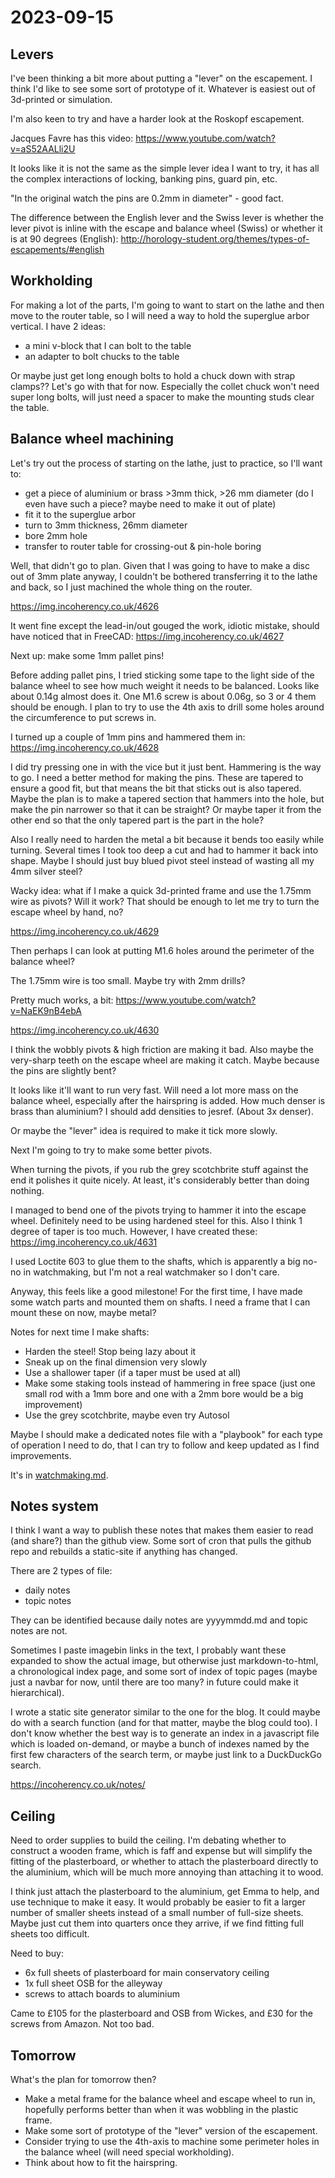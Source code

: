 # 2023-09-15

## Levers

I've been thinking a bit more about putting a "lever" on the escapement. I think I'd like
to see some sort of prototype of it. Whatever is easiest out of 3d-printed or simulation.

I'm also keen to try and have a harder look at the Roskopf escapement.

Jacques Favre has this video: https://www.youtube.com/watch?v=aS52AALli2U

It looks like it is not the same as the simple lever idea I want to try, it has all the complex interactions
of locking, banking pins, guard pin, etc.

"In the original watch the pins are 0.2mm in diameter" - good fact.

The difference between the English lever and the Swiss lever is whether the lever pivot is inline
with the escape and balance wheel (Swiss) or whether it is at 90 degrees (English): http://horology-student.org/themes/types-of-escapements/#english

## Workholding

For making a lot of the parts, I'm going to want to start on the lathe and then move to the router table, so I will need
a way to hold the superglue arbor vertical. I have 2 ideas:

 * a mini v-block that I can bolt to the table
 * an adapter to bolt chucks to the table

Or maybe just get long enough bolts to hold a chuck down with strap clamps?? Let's go with that for now. Especially the collet chuck won't
need super long bolts, will just need a spacer to make the mounting studs clear the table.

## Balance wheel machining

Let's try out the process of starting on the lathe, just to practice, so I'll want to:

* get a piece of aluminium or brass >3mm thick, >26 mm diameter (do I even have such a piece? maybe need to make it out of plate)
* fit it to the superglue arbor
* turn to 3mm thickness, 26mm diameter
* bore 2mm hole
* transfer to router table for crossing-out & pin-hole boring

Well, that didn't go to plan. Given that I was going to have to make a disc out of 3mm plate anyway, I couldn't
be bothered transferring it to the lathe and back, so I just machined the whole thing on the router.

https://img.incoherency.co.uk/4626

It went fine except the lead-in/out gouged the work, idiotic mistake, should have noticed that in FreeCAD: https://img.incoherency.co.uk/4627

Next up: make some 1mm pallet pins!

Before adding pallet pins, I tried sticking some tape to the light side of the balance wheel to see how much weight it needs to
be balanced. Looks like about 0.14g almost does it. One M1.6 screw is about 0.06g, so 3 or 4 them should be enough. I plan to try
to use the 4th axis to drill some holes around the circumference to put screws in.

I turned up a couple of 1mm pins and hammered them in: https://img.incoherency.co.uk/4628

I did try pressing one in with the vice but it just bent. Hammering is the way to go. I need a better method for making the pins. These are
tapered to ensure a good fit, but that means the bit that sticks out is also tapered. Maybe the plan is to make a tapered section that hammers into the hole, but make the pin narrower so that it can be straight? Or maybe taper it from the other end so that the only tapered part is the part in the hole?

Also I really need to harden the metal a bit because it bends too easily while turning. Several times I took too deep a cut and had to hammer it
back into shape. Maybe I should just buy blued pivot steel instead of wasting all my 4mm silver steel?

Wacky idea: what if I make a quick 3d-printed frame and use the 1.75mm wire as pivots? Will it work? That should be enough to let
me try to turn the escape wheel by hand, no?

https://img.incoherency.co.uk/4629

Then perhaps I can look at putting M1.6 holes around the perimeter of the balance wheel?

The 1.75mm wire is too small. Maybe try with 2mm drills?

Pretty much works, a bit: https://www.youtube.com/watch?v=NaEK9nB4ebA

https://img.incoherency.co.uk/4630

I think the wobbly pivots & high friction are making it bad. Also maybe the very-sharp teeth on the escape wheel are making it catch.
Maybe because the pins are slightly bent?

It looks like it'll want to run very fast. Will need a lot more mass on the balance wheel, especially after the hairspring is added.
How much denser is brass than aluminium? I should add densities to jesref. (About 3x denser).

Or maybe the "lever" idea is required to make it tick more slowly.

Next I'm going to try to make some better pivots.

When turning the pivots, if you rub the grey scotchbrite stuff against the end it polishes it quite nicely. At least, it's considerably better
than doing nothing.

I managed to bend one of the pivots trying to hammer it into the escape wheel. Definitely need to be using hardened steel for this.
Also I think 1 degree of taper is too much. However, I have created these: https://img.incoherency.co.uk/4631

I used Loctite 603 to glue them to the shafts, which is apparently a big no-no in watchmaking, but I'm not a real watchmaker
so I don't care.

Anyway, this feels like a good milestone! For the first time, I have made some watch parts and mounted them on shafts.
I need a frame that I can mount these on now, maybe metal?

Notes for next time I make shafts:

* Harden the steel! Stop being lazy about it
* Sneak up on the final dimension very slowly
* Use a shallower taper (if a taper must be used at all)
* Make some staking tools instead of hammering in free space (just one small rod with a 1mm bore and one with a 2mm bore would be a big improvement)
* Use the grey scotchbrite, maybe even try Autosol

Maybe I should make a dedicated notes file with a "playbook" for each type of operation I need to do, that I can try to follow and keep
updated as I find improvements.

It's in [watchmaking.md](watchmaking.md).

## Notes system

I think I want a way to publish these notes that makes them easier to read (and share?) than the github view.
Some sort of cron that pulls the github repo and rebuilds a static-site if anything has changed.

There are 2 types of file:

 * daily notes
 * topic notes

They can be identified because daily notes are yyyymmdd.md and topic notes are not.

Sometimes I paste imagebin links in the text, I probably want these expanded to show the actual image, but otherwise
just markdown-to-html, a chronological index page, and some sort of index of topic pages (maybe just a navbar for now,
until there are too many? in future could make it hierarchical).

I wrote a static site generator similar to the one for the blog. It could maybe do with a search function (and for that matter,
maybe the blog could too). I don't know whether the best way is to generate an index in a javascript file which is loaded on-demand,
or maybe a bunch of indexes named by the first few characters of the search term, or maybe just link to a DuckDuckGo search.

https://incoherency.co.uk/notes/

## Ceiling

Need to order supplies to build the ceiling. I'm debating whether to construct a wooden frame, which is faff and expense but will
simplify the fitting of the plasterboard, or whether to attach the plasterboard directly to the aluminium, which will be much more annoying
than attaching it to wood.

I think just attach the plasterboard to the aluminium, get Emma to help, and use technique to make it easy. It would probably be easier
to fit a larger number of smaller sheets instead of a small number of full-size sheets. Maybe just cut them into quarters once they
arrive, if we find fitting full sheets too difficult.

Need to buy:

* 6x full sheets of plasterboard for main conservatory ceiling
* 1x full sheet OSB for the alleyway
* screws to attach boards to aluminium

Came to £105 for the plasterboard and OSB from Wickes, and £30 for the screws from Amazon. Not too bad.

## Tomorrow

What's the plan for tomorrow then?

* Make a metal frame for the balance wheel and escape wheel to run in, hopefully performs better than when it was wobbling in the plastic frame.
* Make some sort of prototype of the "lever" version of the escapement.
* Consider trying to use the 4th-axis to machine some perimeter holes in the balance wheel (will need special workholding).
* Think about how to fit the hairspring.

